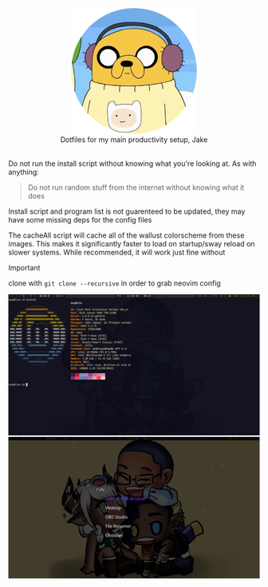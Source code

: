 <div align=center>
    <img src="assets/jake.png" width=50%>
    <br>
    Dotfiles for my main productivity setup, Jake
    <br>
    <br>
</div>

Do not run the install script without knowing what you're looking at. As with anything: 
> Do not run random stuff from the internet without knowing what it does

Install script and program list is not guarenteed to be updated, they may have some missing deps for the config files

The cacheAll script will cache all of the wallust colorscheme from these images. This makes it significantly faster to load 
on startup/sway reload on slower systems. While recommended, it will work just fine without 

> [!IMPORTANT] 
> clone with ```git clone --recursive``` in order to grab neovim config

![Main Look](assets/terminal.png)
![D Menu](assets/tofi.png)

